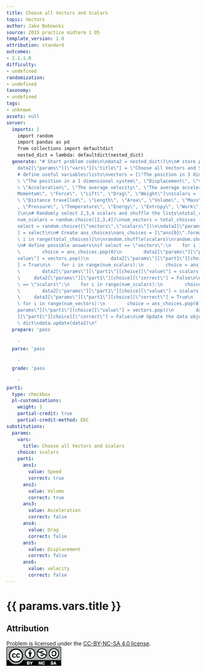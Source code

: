 ```yaml
---
title: Choose all Vectors and Scalars
topic: Vectors
author: Jake Bobowski
source: 2015 practice midterm 1 Q5
template_version: 1.0
attribution: standard
outcomes:
- 2.1.1.0
difficulty:
- undefined
randomization:
- undefined
taxonomy:
- undefined
tags:
- unknown
assets: null
server:
  imports: |
    import random
    import pandas as pd
    from collections import defaultdict
    nested_dict = lambda: defaultdict(nested_dict)
  generate: "# Start problem code\n\ndata2 = nested_dict()\n\n# store phrases etc\n\
    data2[\"params\"][\"vars\"][\"title\"] = \"Choose all Vectors and Scalars\"\n\n\
    # define useful variables/lists\nvectors = [\"The position in 3 dimensions\",\
    \ \"The position in a 1 dimensional system\", \"Displacement\", \"velocity\",\
    \ \"Acceleration\", \"The average velocity\", \"The average acceleration\", \"\
    Momentum\", \"Force\", \"Lift\", \"Drag\", \"Weight\"]\nscalars = [\"Speed\",\
    \ \"Distance travelled\", \"Length\", \"Area\", \"Volume\", \"Mass\", \"Density\"\
    , \"Pressure\", \"Temperature\", \"Energy\", \"Entropy\", \"Work\", \"Power\"\
    ]\n\n# Randomly select 2,3,4 scalars and shuffle the lists\ntotal_choices = 6\n\
    num_scalars = random.choice([2,3,4])\nnum_vectors = total_choices - num_scalars\n\
    select = random.choice([\"vectors\",\"scalars\"])\n\ndata2[\"params\"][\"choice\"\
    ] = select\n\n# Create ans_choices\nans_choices = [\"ans{0}\".format(i+1) for\
    \ i in range(total_choices)]\n\nrandom.shuffle(scalars)\nrandom.shuffle(vectors)\n\
    \n# define possible answers\nif select == \"vectors\":\n    for i in range(num_vectors):\n\
    \        choice = ans_choices.pop(0)\n        data2[\"params\"][\"part1\"][choice][\"\
    value\"] = vectors.pop()\n        data2[\"params\"][\"part1\"][choice][\"correct\"\
    ] = True\n\n    for i in range(num_scalars):\n        choice = ans_choices.pop(0)\n\
    \        data2[\"params\"][\"part1\"][choice][\"value\"] = scalars.pop()\n   \
    \     data2[\"params\"][\"part1\"][choice][\"correct\"] = False\n\nelif select\
    \ == \"scalars\":\n    for i in range(num_scalars):\n        choice = ans_choices.pop(0)\n\
    \        data2[\"params\"][\"part1\"][choice][\"value\"] = scalars.pop()\n   \
    \     data2[\"params\"][\"part1\"][choice][\"correct\"] = True\n        \n   \
    \ for i in range(num_vectors):\n        choice = ans_choices.pop(0)\n        data2[\"\
    params\"][\"part1\"][choice][\"value\"] = vectors.pop()\n        data2[\"params\"\
    ][\"part1\"][choice][\"correct\"] = False\n\n# Update the data object with a new\
    \ dict\ndata.update(data2)\n"
  prepare: 'pass

    '
  parse: 'pass

    '
  grade: 'pass

    '
part1:
  type: checkbox
  pl-customizations:
    weight: 1
    partial-credit: true
    partial-credit-method: EDC
substitutions:
  params:
    vars:
      title: Choose all Vectors and Scalars
    choice: scalars
    part1:
      ans1:
        value: Speed
        correct: true
      ans2:
        value: Volume
        correct: true
      ans3:
        value: Acceleration
        correct: false
      ans4:
        value: Drag
        correct: false
      ans5:
        value: Displacement
        correct: false
      ans6:
        value: velocity
        correct: false
---
```

# {{ params.vars.title }}

## Attribution

Problem is licensed under the [CC-BY-NC-SA 4.0 license](https://creativecommons.org/licenses/by-nc-sa/4.0/).
![The Creative Commons 4.0 license requiring attribution-BY, non-commercial-NC, and share-alike-SA license.](https://raw.githubusercontent.com/firasm/bits/master/by-nc-sa.png)